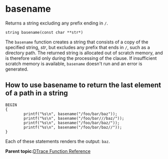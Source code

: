 
# basename

Returns a string excluding any prefix ending in `/`.

```
string basename(const char **str*)
```

The `basename` function creates a string that consists of a copy of the specified string, *str*, but excludes any prefix that ends in `/`, such as a directory path. The returned string is allocated out of scratch memory, and is therefore valid only during the processing of the clause. If insufficient scratch memory is available, `basename` doesn't run and an error is generated.

## How to use basename to return the last element of a path in a string

```
BEGIN
{
        printf("%s\n", basename("/foo/bar/baz"));
        printf("%s\n", basename("/foo/bar///baz/"));
        printf("%s\n", basename("/foo/bar/baz/"));
        printf("%s\n", basename("/foo/bar/baz//"));
}
```

Each of these statements renders the output: `baz`.

**Parent topic:**[DTrace Function Reference](../reference/dtrace_functions.md)

